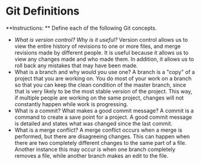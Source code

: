 # Git Definitions

**Instructions: ** Define each of the following Git concepts.

* *What is version control? Why is it useful?* Version control allows us to view the entire history of revisions to one or more files, and merge revisions made by different people. It is useful because it allows us to view any changes made and who made them. In addition, it allows us to roll back any mistakes that may have been made.
* What is a branch and why would you use one? A branch is a "copy" of a project that you are working on. You do most of your work on a branch so that you can keep the clean condition of the master branch, since that is very likely to be the most stable version of the project. This way, if multiple people are working on the same project, changes will not constantly happen while work is progressing.
* What is a commit? What makes a good commit message? A commit is a command to create a save point for a project. A good commit message is detailed and states what was changed since the last commit.
* What is a merge conflict? A merge conflict occurs when a merge is performed, but there are disagreeing changes. This can happen when there are two completely different changes to the same part of a file. Another instance this may occur is when one branch completely removes a file, while another branch makes an edit to the file.